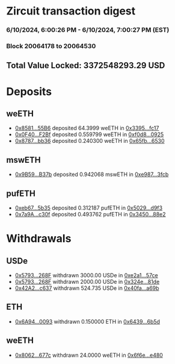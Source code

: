 # Zircuit transaction digest
### 6/10/2024, 6:00:26 PM - 6/10/2024, 7:00:27 PM (EST)
### Block 20064178 to 20064530

## Total Value Locked: 3372548293.29 USD

# Deposits
## weETH
- [0x8581...55B6](https://etherscan.io/address/0x8581dEf657860bF58A5b0d6d2D357B51B81655B6) deposited 64.3999 weETH in [0x3395...fc17](https://etherscan.io/tx/0x8581dEf657860bF58A5b0d6d2D357B51B81655B6)
- [0x0F40...F2Bf](https://etherscan.io/address/0x0F40bffF0b58d442b042a4801662F94Fd37dF2Bf) deposited 0.559799 weETH in [0xf0d8...0925](https://etherscan.io/tx/0x0F40bffF0b58d442b042a4801662F94Fd37dF2Bf)
- [0x8787...bb36](https://etherscan.io/address/0x87876c1c0770BC93DB7392FA83eC3E1FF76Abb36) deposited 0.240300 weETH in [0x65fb...6530](https://etherscan.io/tx/0x87876c1c0770BC93DB7392FA83eC3E1FF76Abb36)
## mswETH
- [0x9B59...B37b](https://etherscan.io/address/0x9B598a2E4fE3b0780b923178fA3057672C8AB37b) deposited 0.942068 mswETH in [0xe987...3fcb](https://etherscan.io/tx/0x9B598a2E4fE3b0780b923178fA3057672C8AB37b)
## pufETH
- [0xeb67...5b35](https://etherscan.io/address/0xeb67e031761277c26dF8c78b814F2B75c1745b35) deposited 0.312187 pufETH in [0x5029...d9f3](https://etherscan.io/tx/0xeb67e031761277c26dF8c78b814F2B75c1745b35)
- [0x7a9A...c30f](https://etherscan.io/address/0x7a9A70BD3382D57faBA7B9105c5335471a17c30f) deposited 0.493762 pufETH in [0x3450...88e2](https://etherscan.io/tx/0x7a9A70BD3382D57faBA7B9105c5335471a17c30f)
# Withdrawals
## USDe
- [0x5793...268F](https://etherscan.io/address/0x57931D0b169328DE8edFaee5bc6325011740268F) withdrawn 3000.00 USDe in [0xe2a1...57ce](https://etherscan.io/tx/0x57931D0b169328DE8edFaee5bc6325011740268F)
- [0x5793...268F](https://etherscan.io/address/0x57931D0b169328DE8edFaee5bc6325011740268F) withdrawn 2000.00 USDe in [0x324e...81de](https://etherscan.io/tx/0x57931D0b169328DE8edFaee5bc6325011740268F)
- [0x42A2...c637](https://etherscan.io/address/0x42A22772deC0cAe3B30658fB880f9Cd07397c637) withdrawn 524.735 USDe in [0x40fa...a69b](https://etherscan.io/tx/0x42A22772deC0cAe3B30658fB880f9Cd07397c637)
## ETH
- [0x6A94...0093](https://etherscan.io/address/0x6A94da0EDb05c14641b475590447CC05Bd870093) withdrawn 0.150000 ETH in [0x6439...6b5d](https://etherscan.io/tx/0x6A94da0EDb05c14641b475590447CC05Bd870093)
## weETH
- [0x8062...677c](https://etherscan.io/address/0x80621a3809F64D6620875706d61cbcfDa57C677c) withdrawn 24.0000 weETH in [0x6f6e...e480](https://etherscan.io/tx/0x80621a3809F64D6620875706d61cbcfDa57C677c)

